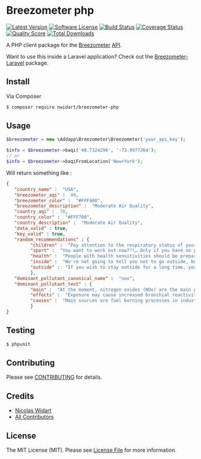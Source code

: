 # Breezometer php

[![Latest Version](https://img.shields.io/github/release/nwidart/breezometer-php.svg?style=flat-square)](https://github.com/nwidart/breezometer-php/releases)
[![Software License](https://img.shields.io/badge/license-MIT-brightgreen.svg?style=flat-square)](LICENSE.md)
[![Build Status](https://img.shields.io/travis/nWidart/Breezometer-php/master.svg?style=flat-square)](https://travis-ci.org/nWidart/Breezometer-php)
[![Coverage Status](https://img.shields.io/scrutinizer/coverage/g/nwidart/breezometer-php.svg?style=flat-square)](https://scrutinizer-ci.com/g/nwidart/breezometer-php/code-structure)
[![Quality Score](https://img.shields.io/scrutinizer/g/nwidart/breezometer-php.svg?style=flat-square)](https://scrutinizer-ci.com/g/nwidart/breezometer-php)
[![Total Downloads](https://img.shields.io/packagist/dt/nwidart/breezometer-php.svg?style=flat-square)](https://packagist.org/packages/nwidart/breezometer-php)

A PHP client package for the [Breezometer](http://breezometer.com/) [API](http://breezometer.com/api/).

Want to use this inside a Laravel application? Check out the [Breezometer-Laravel](https://github.com/nWidart/Breezometer-laravel) package.

## Install

Via Composer

``` bash
$ composer require nwidart/breezometer-php
```

## Usage

``` php
$breezometer = new \Addapp\Breezometer\Breezometer('your_api_key');

$info = $breezometer->baqi('40.7324296', '-73.9977264');
// or
$info = $breezometer->baqiFromLocation('New+York');
```

Will return something like :

``` json
{
   "country_name" :  "USA",
   "breezometer_aqi" :  49,
   "breezometer_color" :  "#FFF900",
   "breezometer_description" :  "Moderate Air Quality",
   "country_aqi" :  78,
   "country_color" :  "#FFF700",
   "country_description" :  "Moderate Air Quality",
   "data_valid" : true,
   "key_valid" : true,
   "random_recommendations" : {
         "children" :  "Pay attention to the respiratory status of your kid(s)",
         "sport" :  "You want to work out now??!… Only if you have no plan B",
         "health" :  "People with health sensitivities should be prepared for minor respiratory difficulties",
         "inside" :  "We're not going to tell you not to go outside, but you should continue tracking the air quality around you",
         "outside" :  "If you wish to stay outside for a long time, you should try to find a cleaner place nearby"
         },
   "dominant_pollutant_canonical_name" :  "nox",
   "dominant_pollutant_text" : {
         "main" :  "At the moment, nitrogen oxides (NOx) are the main pollutant in the air.",
         "effects" :  "Exposure may cause increased bronchial reactivity in patients with asthma, lung function decline in patients with COPD and increased risk of respiratory infections, especially in young children.",
         "causes" :  "Main sources are fuel burning processes in industry and transportation."
         }
}
```

## Testing

``` bash
$ phpunit
```

## Contributing

Please see [CONTRIBUTING](CONTRIBUTING.md) for details.

## Credits

- [Nicolas Widart](https://github.com/nWidart)
- [All Contributors](../../contributors)

## License

The MIT License (MIT). Please see [License File](LICENSE.md) for more information.

